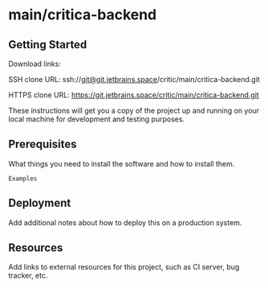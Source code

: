 # main/critica-backend



## Getting Started

Download links:

SSH clone URL: ssh://git@git.jetbrains.space/critic/main/critica-backend.git

HTTPS clone URL: https://git.jetbrains.space/critic/main/critica-backend.git



These instructions will get you a copy of the project up and running on your local machine for development and testing purposes.

## Prerequisites

What things you need to install the software and how to install them.

```
Examples
```

## Deployment

Add additional notes about how to deploy this on a production system.

## Resources

Add links to external resources for this project, such as CI server, bug tracker, etc.
